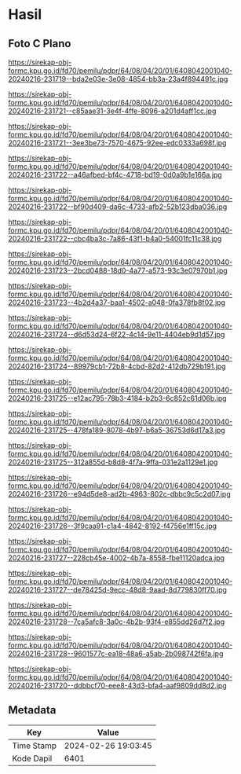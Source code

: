 # Hasil

## Foto C Plano

https://sirekap-obj-formc.kpu.go.id/fd70/pemilu/pdpr/64/08/04/20/01/6408042001040-20240216-231719--bda2e03e-3e08-4854-bb3a-23a4f894491c.jpg

https://sirekap-obj-formc.kpu.go.id/fd70/pemilu/pdpr/64/08/04/20/01/6408042001040-20240216-231721--c85aae31-3e4f-4ffe-8096-a201d4aff1cc.jpg

https://sirekap-obj-formc.kpu.go.id/fd70/pemilu/pdpr/64/08/04/20/01/6408042001040-20240216-231721--3ee3be73-7570-4675-92ee-edc0333a698f.jpg

https://sirekap-obj-formc.kpu.go.id/fd70/pemilu/pdpr/64/08/04/20/01/6408042001040-20240216-231722--a46afbed-bf4c-4718-bd19-0d0a9b1e166a.jpg

https://sirekap-obj-formc.kpu.go.id/fd70/pemilu/pdpr/64/08/04/20/01/6408042001040-20240216-231722--bf90d409-da6c-4733-afb2-52b123dba036.jpg

https://sirekap-obj-formc.kpu.go.id/fd70/pemilu/pdpr/64/08/04/20/01/6408042001040-20240216-231722--cbc4ba3c-7a86-43f1-b4a0-54001fc11c38.jpg

https://sirekap-obj-formc.kpu.go.id/fd70/pemilu/pdpr/64/08/04/20/01/6408042001040-20240216-231723--2bcd0488-18d0-4a77-a573-93c3e07970b1.jpg

https://sirekap-obj-formc.kpu.go.id/fd70/pemilu/pdpr/64/08/04/20/01/6408042001040-20240216-231723--4b2d4a37-baa1-4502-a048-0fa378fb8f02.jpg

https://sirekap-obj-formc.kpu.go.id/fd70/pemilu/pdpr/64/08/04/20/01/6408042001040-20240216-231724--d6d53d24-6f22-4c14-9e11-4404eb9d1d57.jpg

https://sirekap-obj-formc.kpu.go.id/fd70/pemilu/pdpr/64/08/04/20/01/6408042001040-20240216-231724--89979cb1-72b8-4cbd-82d2-412db729b191.jpg

https://sirekap-obj-formc.kpu.go.id/fd70/pemilu/pdpr/64/08/04/20/01/6408042001040-20240216-231725--e12ac795-78b3-4184-b2b3-6c852c61d06b.jpg

https://sirekap-obj-formc.kpu.go.id/fd70/pemilu/pdpr/64/08/04/20/01/6408042001040-20240216-231725--478fa189-8078-4b97-b6a5-36753d6d17a3.jpg

https://sirekap-obj-formc.kpu.go.id/fd70/pemilu/pdpr/64/08/04/20/01/6408042001040-20240216-231725--312a855d-b8d8-4f7a-9ffa-031e2a1129e1.jpg

https://sirekap-obj-formc.kpu.go.id/fd70/pemilu/pdpr/64/08/04/20/01/6408042001040-20240216-231726--e94d5de8-ad2b-4963-802c-dbbc9c5c2d07.jpg

https://sirekap-obj-formc.kpu.go.id/fd70/pemilu/pdpr/64/08/04/20/01/6408042001040-20240216-231726--3f9caa91-c1a4-4842-8192-f4756e1ff15c.jpg

https://sirekap-obj-formc.kpu.go.id/fd70/pemilu/pdpr/64/08/04/20/01/6408042001040-20240216-231727--228cb45e-4002-4b7a-8558-fbe11120adca.jpg

https://sirekap-obj-formc.kpu.go.id/fd70/pemilu/pdpr/64/08/04/20/01/6408042001040-20240216-231727--de78425d-9ecc-48d8-9aad-8d779830ff70.jpg

https://sirekap-obj-formc.kpu.go.id/fd70/pemilu/pdpr/64/08/04/20/01/6408042001040-20240216-231728--7ca5afc8-3a0c-4b2b-93f4-e855dd26d7f2.jpg

https://sirekap-obj-formc.kpu.go.id/fd70/pemilu/pdpr/64/08/04/20/01/6408042001040-20240216-231728--9601577c-ea18-48a6-a5ab-2b098742f6fa.jpg

https://sirekap-obj-formc.kpu.go.id/fd70/pemilu/pdpr/64/08/04/20/01/6408042001040-20240216-231720--ddbbcf70-eee8-43d3-bfa4-aaf9809dd8d2.jpg


## Metadata

| Key        | Value               |
| ---------- | ------------------- |
| Time Stamp | 2024-02-26 19:03:45 |
| Kode Dapil | 6401                |



